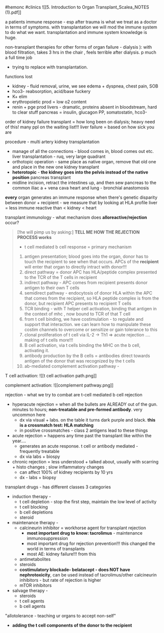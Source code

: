 #hemonc #clinics 
![[5. Introduction to Organ Transplant_Scalea_NOTES (1).pdf]]

a patients immune response - esp after trauma is what we treat as a doctor in terms of symptoms. with transplantation we will mod the immune system to do what we want. transplantation and immune system knowledge is huge. 

non-transplant therapies for other forms of organ failure - dialysis ): with blood filtration, takes 3 hrs in the chair , feels terrible after dialysis. p much a full time job
- trying to replace with transplantation. 

functions lost
- kidney - fluid removal, urine, we see edema + dyspnea, chest pain, SOB
- hco3- reabsorption, acid/base fuckery 
- K+ elim
- erythropoietic prod = low o2 content
- renin + pge prod
livers - dramatic, proteins absent in bloodstream, hard to clear stuff 
pancreas = insulin, glucagon PP, somatostatin, hco3- 

order of kidney failure transplant = how long been on dialysis; heavy need of this! many ppl on the waiting list!!! 
liver failure = based on how sick you are 

procedure - multi artery kidney transplantation 
- manage of all the connections - blood comes in, blood comes out etc. 
liver transplantation - ruq, very large quadrant 
- orthotopic operation - same place as native organ, remove that old one and place in the new one 
kidney transplant 
- **heterotopic** - **the kidney goes into the pelvis instead of the native position** 
pancreas transplant
- midline incision, retract the intestines up, and then sew pancreas to the common iliac a + vena cava 
heart and lung - bronchial anastomosis 

**every** organ generates an immune response when there's genetic disparity between donor + recipient - we measure that by looking at HLA profile 
liver = less immune reactive than < kidney < heart 

transplant immunology - what mechanism does **alloreactive/rejection** occur? 

>[!he will pimp us by asking:] 
**TELL ME HOW THE REJECTION PROCESS works**
> - t cell mediated b cell response = primary mechanism 
> 1. antigen presentation; blood goes into the organ, donor has to touch the recipient to see when that occurs. APCs of the **recipient** will enter that organ to directly intract with donor!!! 
> 	1. direct pathway = donor APC has HLA/peptide complex presented to the TCR of the T cells in recipient 
> 	2. indirect pathway - APC comes from recipient presents donor antigen to their own T cells  
> 	3. semidirect pathway - endocytosis of donor HLA within the APC that comes from the recipient, so HLA peptide complex is from the donor, but recipient APC presents to recipient T cells 
> 2. TCR binding - with T helper cell activation, binding that antigen in the context of mhc , now bound to TCR of that T cell 
> 3.  from t cell binding, we have costimulation - to regulate and support that interaction. we can learn how to manipulate these costim channels to overcome or sensitize or gain tolerance to this 
> 4. clonal proliferation of t cell via IL-2 -> Th1 => acute rejection .... making of t cells more!!!
> 5. B cell activation, via t cells binding the MHC on the b cell, activating it. 
> 6. antibody production by the B cells = antibodies direct towards antigen of the donor that was recognized by the t cells 
> 7. ab-mediated complement activation pathway - 

T cell activation: 
![[t cell activation path.png]]

complement activation: 
![[complement pathway.png]]

rejection - what we try to combat are t-cell mediated b cell rejection 
- hyperacute rejection = when all the bullets are ALREADY out of the gun. minutes to hours; **non-treatable and pre-formed antibody**. very uncommon here
	- dx via visual + labs. on the table it turns dark purple and black. **this is a crossmatch test: HLA matching**
	- in positive crossmatches - class 2 antigens lead to these things 
- acute rejection = happens any time past the transplant like within the year.... 
	- generates an acute response. t cell or antibody mediated - frequently treatable 
	- dx via labs + biospy 
- chronic rejection = less understood + talked about, usually with scarring + histo changes ; slow inflammatory changes 
	- can affect 100% of kidney recipients by 10 yrs
	- dx - labs + biopsy 

transplant drugs - has different classes 3 categories
- induction therapy - 
	- t cell depletion - stop the first step, maintain the low level of activity  
	- t cell blocking 
	- b cell depletions 
	- steroid 
- maintenance therapy - 
	- calcineurin inhibitor = workhorse agent for transplant rejection 
		- **most important drug to know: tacrolimus** - maintenance immunosuppression 
		- most important drug for rejection prevention!!! this changed the world in terms of transplants 
		- most AE: kidney failure!!! from this 
	- antimetabolites
	- steroids
	- **costimulatory blockade- belatacept - does NOT have nephrotoxicity**, can be used instead of tacrolimus/other calcineurin inhibitors - but rate of rejection is higher  
	- mTOR inhibitors 
- salvage therapy - 
	- steroids
	- t cell agents
	- b cell agents 

"allotolerance - teaching ur organs to accept non-self"
- **adding the t cell components of the donor to the recipient**

